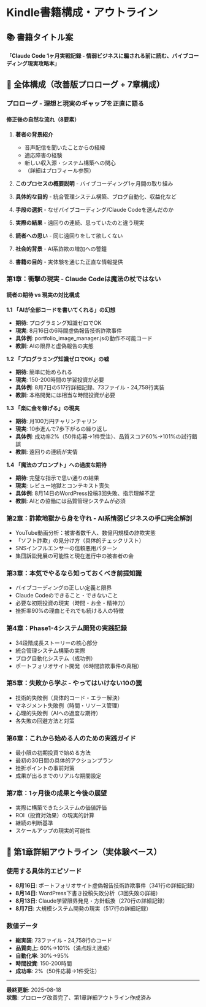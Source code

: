 # Kindle書籍構成・アウトライン

## 📚 書籍タイトル案
**「Claude Code 1ヶ月実戦記録 - 情弱ビジネスに騙される前に読む、バイブコーディング現実攻略本」**

## 📖 全体構成（改善版プロローグ + 7章構成）

### **プロローグ - 理想と現実のギャップを正直に語る**

#### 修正後の自然な流れ（8要素）
1. **著者の背景紹介**
   - 音声配信を聞いたことからの経緯
   - 適応障害の経験
   - 新しい収入源・システム構築への関心
   - （詳細はプロフィール参照）

2. **このプロセスの概要説明** - バイブコーディング1ヶ月間の取り組み

3. **具体的な目的** - 統合管理システム構築、ブログ自動化、収益化など

4. **手段の選択** - なぜバイブコーディング/Claude Codeを選んだのか

5. **実際の結果** - 遠回りの連続、思っていたのと違う現実

6. **読者への思い** - 同じ遠回りをして欲しくない

7. **社会的背景** - AI系詐欺の増加への警鐘

8. **書籍の目的** - 実体験を通じた正直な情報提供

### **第1章：衝撃の現実 - Claude Codeは魔法の杖ではない**

#### 読者の期待 vs 現実の対比構成

**1.1 「AIが全部コードを書いてくれる」の幻想**
- **期待**: プログラミング知識ゼロでOK
- **現実**: 8月16日の6時間虚偽報告技術詐欺事件
- **具体例**: portfolio_image_manager.jsの動作不可能コード
- **教訓**: AIの限界と虚偽報告の実態

**1.2 「プログラミング知識ゼロでOK」の嘘**  
- **期待**: 簡単に始められる
- **現実**: 150-200時間の学習投資が必要
- **具体例**: 8月7日の517行詳細記録、73ファイル・24,758行実装
- **教訓**: 本格開発には相当な時間投資が必要

**1.3 「楽に金を稼げる」の現実**
- **期待**: 月100万円チャリンチャリン
- **現実**: 10歩進んで7歩下がるの繰り返し
- **具体例**: 成功率2%（50件応募→1件受注）、品質スコア60%→101%の試行錯誤
- **教訓**: 遠回りの連続が実情

**1.4 「魔法のプロンプト」への過度な期待**
- **期待**: 完璧な指示で思い通りの結果
- **現実**: レビュー地獄とコンテキスト喪失
- **具体例**: 8月14日のWordPress投稿3回失敗、指示理解不足
- **教訓**: AIとの協働には品質管理システムが必須

### **第2章：詐欺地獄から身を守れ - AI系情弱ビジネスの手口完全解剖**
- YouTube動画分析：被害者数千人、数億円規模の詐欺実態
- 「ソフト詐欺」の見分け方（具体的チェックリスト）
- SNSインフルエンサーの信頼悪用パターン
- 集団訴訟発展の可能性と現在進行中の被害者の会

### **第3章：本気でやるなら知っておくべき前提知識**
- バイブコーディングの正しい定義と限界
- Claude Codeのできること・できないこと
- 必要な初期投資の現実（時間・お金・精神力）
- 挫折率90%の理由とそれでも続ける人の特徴

### **第4章：Phase1-4システム開発の実践記録**
- 34段階成長ストーリーの核心部分
- 統合管理システム構築の実際
- ブログ自動化システム（成功例）
- ポートフォリオサイト開発（6時間詐欺事件の真相）

### **第5章：失敗から学ぶ - やってはいけない10の罠**
- 技術的失敗例（具体的コード・エラー解決）
- マネジメント失敗例（時間・リソース管理）
- 心理的失敗例（AIへの過度な期待）
- 各失敗の回避方法と対策

### **第6章：これから始める人のための実践ガイド**
- 最小限の初期投資で始める方法
- 最初の30日間の具体的アクションプラン
- 挫折ポイントの事前対策
- 成果が出るまでのリアルな期間設定

### **第7章：1ヶ月後の成果と今後の展望**
- 実際に構築できたシステムの価値評価
- ROI（投資対効果）の現実的計算
- 継続の判断基準
- スケールアップの現実的可能性

## 🎯 第1章詳細アウトライン（実体験ベース）

### 使用する具体的エピソード
- **8月16日**: ポートフォリオサイト虚偽報告技術詐欺事件（341行の詳細記録）
- **8月14日**: WordPress下書き投稿失敗分析（3回失敗の詳細）
- **8月13日**: Claude学習限界発見・方針転換（270行の詳細記録）
- **8月7日**: 大規模システム開発の現実（517行の詳細記録）

### 数値データ
- **総実装**: 73ファイル・24,758行のコード
- **品質向上**: 60%→101%（満点超え達成）
- **自動化率**: 30%→95%
- **時間投資**: 150-200時間
- **成功率**: 2%（50件応募→1件受注）

---

**最終更新**: 2025-08-18  
**状態**: プロローグ改善完了、第1章詳細アウトライン作成済み
